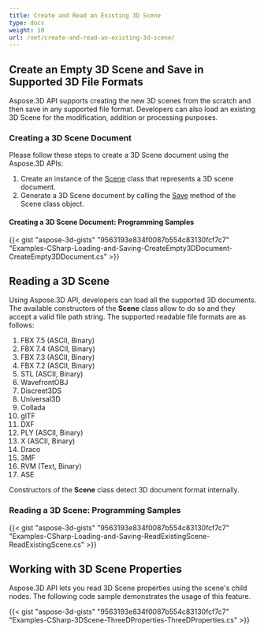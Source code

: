 ```yaml
---
title: Create and Read an Existing 3D Scene
type: docs
weight: 10
url: /net/create-and-read-an-existing-3d-scene/
---
```


## **Create an Empty 3D Scene and Save in Supported 3D File Formats**
Aspose.3D API supports creating the new 3D scenes from the scratch and then save in any supported file format. Developers can also load an existing 3D Scene for the modification, addition or processing purposes.
### **Creating a 3D Scene Document**
Please follow these steps to create a 3D Scene document using the Aspose.3D APIs:

1. Create an instance of the [Scene](https://apireference.aspose.com/3d/net/aspose.threed/scene) class that represents a 3D scene document.
1. Generate a 3D Scene document by calling the [Save](https://apireference.aspose.com/3d/net/aspose.threed/scene/methods/save) method of the Scene class object.
#### **Creating a 3D Scene Document: Programming Samples**


{{< gist "aspose-3d-gists" "9563193e834f0087b554c83130fcf7c7" "Examples-CSharp-Loading-and-Saving-CreateEmpty3DDocument-CreateEmpty3DDocument.cs" >}}
## **Reading a 3D Scene**
Using Aspose.3D API, developers can load all the supported 3D documents. The available constructors of the **Scene** class allow to do so and they accept a valid file path string. The supported readable file formats are as follows:

1. FBX 7.5 (ASCII, Binary)
1. FBX 7.4 (ASCII, Binary)
1. FBX 7.3 (ASCII, Binary)
1. FBX 7.2 (ASCII, Binary)
1. STL (ASCII, Binary)
1. WavefrontOBJ
1. Discreet3DS
1. Universal3D
1. Collada
1. glTF
1. DXF
1. PLY (ASCII, Binary)
1. X (ASCII, Binary)
1. Draco
1. 3MF
1. RVM (Text, Binary)
1. ASE

Constructors of the **Scene** class detect 3D document format internally.
### **Reading a 3D Scene: Programming Samples**
{{< gist "aspose-3d-gists" "9563193e834f0087b554c83130fcf7c7" "Examples-CSharp-Loading-and-Saving-ReadExistingScene-ReadExistingScene.cs" >}}
## **Working with 3D Scene Properties**
Aspose.3D API lets you read 3D Scene properties using the scene's child nodes. The following code sample demonstrates the usage of this feature.

{{< gist "aspose-3d-gists" "9563193e834f0087b554c83130fcf7c7" "Examples-CSharp-3DScene-ThreeDProperties-ThreeDProperties.cs" >}}
